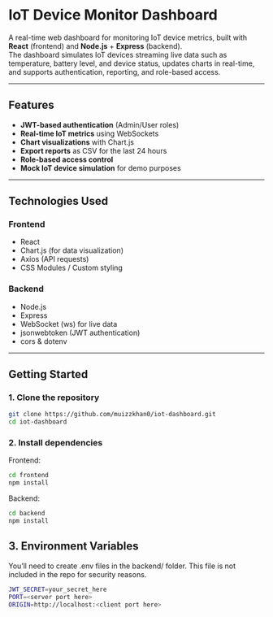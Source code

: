 # IoT Device Monitor Dashboard

A real-time web dashboard for monitoring IoT device metrics, built with **React** (frontend) and **Node.js** + **Express** (backend).  
The dashboard simulates IoT devices streaming live data such as temperature, battery level, and device status, updates charts in real-time, and supports authentication, reporting, and role-based access.

---

## Features
- **JWT-based authentication** (Admin/User roles)
- **Real-time IoT metrics** using WebSockets
- **Chart visualizations** with Chart.js
- **Export reports** as CSV for the last 24 hours
- **Role-based access control**
- **Mock IoT device simulation** for demo purposes

---

## Technologies Used
### Frontend
- React
- Chart.js (for data visualization)
- Axios (API requests)
- CSS Modules / Custom styling

### Backend
- Node.js
- Express
- WebSocket (ws) for live data
- jsonwebtoken (JWT authentication)
- cors & dotenv

---

## Getting Started

### 1. Clone the repository
```bash
git clone https://github.com/muizzkhan0/iot-dashboard.git
cd iot-dashboard
```
### 2. Install dependencies
Frontend:
```bash
cd frontend
npm install
```
Backend:
```bash
cd backend
npm install
```

## 3. Environment Variables
You’ll need to create .env files in the backend/ folder.
This file is not included in the repo for security reasons.
```bash
JWT_SECRET=your_secret_here
PORT=<server port here>
ORIGIN=http://localhost:<client port here>
```

